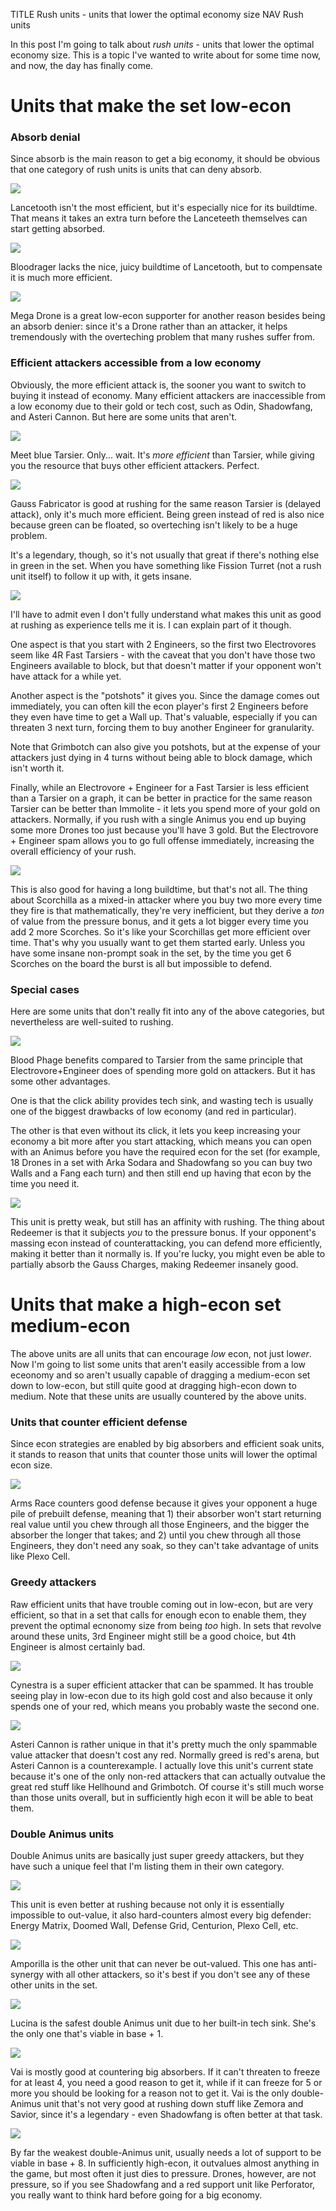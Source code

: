 TITLE Rush units - units that lower the optimal economy size
NAV Rush units

In this post I'm going to talk about *rush units* - units that lower the optimal economy size. This is a topic I've wanted to write about for some time now, and now, the day has finally come.

# Units that make the set low-econ

### Absorb denial

Since absorb is the main reason to get a big economy, it should be obvious that one category of rush units is units that can deny absorb.

![](https://s3.amazonaws.com/lunarch_blog/Units/Random+Set/Lancetooth.png)

Lancetooth isn't the most efficient, but it's especially nice for its buildtime. That means it takes an extra turn before the Lanceteeth themselves can start getting absorbed.


![](https://s3.amazonaws.com/lunarch_blog/Units/Random+Set/Bloodrager.png)

Bloodrager lacks the nice, juicy buildtime of Lancetooth, but to compensate it is much more efficient.


![](https://s3.amazonaws.com/lunarch_blog/Units/Random+Set/Mega%20Drone.png)

Mega Drone is a great low-econ supporter for another reason besides being an absorb denier: since it's a Drone rather than an attacker, it helps tremendously with the overteching problem that many rushes suffer from.

### Efficient attackers accessible from a low economy


Obviously, the more efficient attack is, the sooner you want to switch to buying it instead of economy. Many efficient attackers are inaccessible from a low economy due to their gold or tech cost, such as Odin, Shadowfang, and Asteri Cannon. But here are some units that aren't.


![](https://s3.amazonaws.com/lunarch_blog/Units/Random+Set/Flame%20Animus.png)

Meet blue Tarsier. Only... wait. It's *more efficient* than Tarsier, while giving you the resource that buys other efficient attackers. Perfect.


![](https://s3.amazonaws.com/lunarch_blog/Units/Random+Set/Gauss%20Fabricator.png)

Gauss Fabricator is good at rushing for the same reason Tarsier is (delayed attack), only it's much more efficient. Being green instead of red is also nice because green can be floated, so overteching isn't likely to be a huge problem.

It's a legendary, though, so it's not usually that great if there's nothing else in green in the set. When you have something like Fission Turret (not a rush unit itself) to follow it up with, it gets insane.


![](https://s3.amazonaws.com/lunarch_blog/Units/Random+Set/Electrovore.png)

I'll have to admit even I don't fully understand what makes this unit as good at rushing as experience tells me it is. I can explain part of it though.

One aspect is that you start with 2 Engineers, so the first two Electrovores seem like 4R Fast Tarsiers - with the caveat that you don't have those two Engineers available to block, but that doesn't matter if your opponent won't have attack for a while yet.

Another aspect is the "potshots" it gives you. Since the damage comes out immediately, you can often kill the econ player's first 2 Engineers before they even have time to get a Wall up. That's valuable, especially if you can threaten 3 next turn, forcing them to buy another Engineer for granularity.

Note that Grimbotch can also give you potshots, but at the expense of your attackers just dying in 4 turns without being able to block damage, which isn't worth it.

Finally, while an Electrovore + Engineer for a Fast Tarsier is less efficient than a Tarsier on a graph, it can be better in practice for the same reason Tarsier can be better than Immolite - it lets you spend more of your gold on attackers. Normally, if you rush with a single Animus you end up buying some more Drones too just because you'll have 3 gold. But the Electrovore + Engineer spam allows you to go full offense immediately, increasing the overall efficiency of your rush.

![](https://s3.amazonaws.com/lunarch_blog/Units/Random+Set/Scorchilla.png)

This is also good for having a long buildtime, but that's not all. The thing about Scorchilla as a mixed-in attacker where you buy two more every time they fire is that mathematically, they're very inefficient, but they derive a *ton* of value from the pressure bonus, and it gets a lot bigger every time you add 2 more Scorches. So it's like your Scorchillas get more efficient over time. That's why you usually want to get them started early. Unless you have some insane non-prompt soak in the set, by the time you get 6 Scorches on the board the burst is all but impossible to defend.

### Special cases

Here are some units that don't really fit into any of the above categories, but nevertheless are well-suited to rushing.

![](https://s3.amazonaws.com/lunarch_blog/Units/Random+Set/Blood%20Phage.png)

Blood Phage benefits compared to Tarsier from the same principle that Electrovore+Engineer does of spending more gold on attackers. But it has some other advantages.

One is that the click ability provides tech sink, and wasting tech is usually one of the biggest drawbacks of low economy (and red in particular).

The other is that even without its click, it lets you keep increasing your economy a bit more after you start attacking, which means you can open with an Animus before you have the required econ for the set (for example, 18 Drones in a set with Arka Sodara and Shadowfang so you can buy two Walls and a Fang each turn) and then still end up having that econ by the time you need it.

![](https://s3.amazonaws.com/lunarch_blog/Units/Random+Set/Redeemer.png)

This unit is pretty weak, but still has an affinity with rushing. The thing about Redeemer is that it subjects *you* to the pressure bonus. If your opponent's massing econ instead of counterattacking, you can defend more efficiently, making it better than it normally is. If you're lucky, you might even be able to partially absorb the Gauss Charges, making Redeemer insanely good.

# Units that make a high-econ set medium-econ

The above units are all units that can encourage *low* econ, not just low*er*. Now I'm going to list some units that aren't easily accessible from a low eceonomy and so aren't usually capable of dragging a medium-econ set down to low-econ, but still quite good at dragging high-econ down to medium. Note that these units are usually countered by the above units.

### Units that counter efficient defense

Since econ strategies are enabled by big absorbers and efficient soak units, it stands to reason that units that counter those units will lower the optimal econ size.

![](https://s3.amazonaws.com/lunarch_blog/Units/Random+Set/Arms%20Race.png)

Arms Race counters good defense because it gives your opponent a huge pile of prebuilt defense, meaning that 1) their absorber won't start returning real value until you chew through all those Engineers, and the bigger the absorber the longer that takes; and 2) until you chew through all those Engineers, they don't need any soak, so they can't take advantage of units like Plexo Cell.

### Greedy attackers

Raw efficient units that have trouble coming out in low-econ, but are very efficient, so that in a set that calls for enough econ to enable them, they prevent the optimal ecnonomy size from being *too* high. In sets that revolve around these units, 3rd Engineer might still be a good choice, but 4th Engineer is almost certainly bad.

![](https://s3.amazonaws.com/lunarch_blog/Units/Random+Set/Cynestra.png)

Cynestra is a super efficient attacker that can be spammed. It has trouble seeing play in low-econ due to its high gold cost and also because it only spends one of your red, which means you probably waste the second one.

![](https://s3.amazonaws.com/lunarch_blog/Units/Random+Set/Asteri%20Cannon.png)

Asteri Cannon is rather unique in that it's pretty much the only spammable value attacker that doesn't cost any red. Normally greed is red's arena, but Asteri Cannon is a counterexample. I actually love this unit's current state because it's one of the only non-red attackers that can actually outvalue the great red stuff like Hellhound and Grimbotch. Of course it's still much worse than those units overall, but in sufficiently high econ it will be able to beat them.

### Double Animus units

Double Animus units are basically just super greedy attackers, but they have such a unique feel that I'm listing them in their own category.

![](https://s3.amazonaws.com/lunarch_blog/Units/Random+Set/Tatsu%20Nullifier.png)

This unit is even better at rushing because not only it is essentially impossible to out-value, it also hard-counters almost every big defender: Energy Matrix, Doomed Wall, Defense Grid, Centurion, Plexo Cell, etc.

![](https://s3.amazonaws.com/lunarch_blog/Units/Random+Set/Amporilla.png)

Amporilla is the other unit that can never be out-valued. This one has anti-synergy with all other attackers, so it's best if you don't see any of these other units in the set.

![](https://s3.amazonaws.com/lunarch_blog/Units/Random+Set/Lucina%20Spinos.png)

Lucina is the safest double Animus unit due to her built-in tech sink. She's the only one that's viable in base + 1.

![](https://s3.amazonaws.com/lunarch_blog/Units/Random+Set/Vai%20Mauronax.png)

Vai is mostly good at countering big absorbers. If it can't threaten to freeze for at least 4, you need a good reason to get it, while if it can freeze for 5 or more you should be looking for a reason not to get it. Vai is the only double-Animus unit that's not very good at rushing down stuff like Zemora and Savior, since it's a legendary - even Shadowfang is often better at that task.


![](https://s3.amazonaws.com/lunarch_blog/Units/Random+Set/Shadowfang.png)

By far the weakest double-Animus unit, usually needs a lot of support to be viable in base + 8. In sufficiently high-econ, it outvalues almost anything in the game, but most often it just dies to pressure. Drones, however, are not pressure, so if you see Shadowfang and a red support unit like Perforator, you really want to think hard before going for a big economy.
